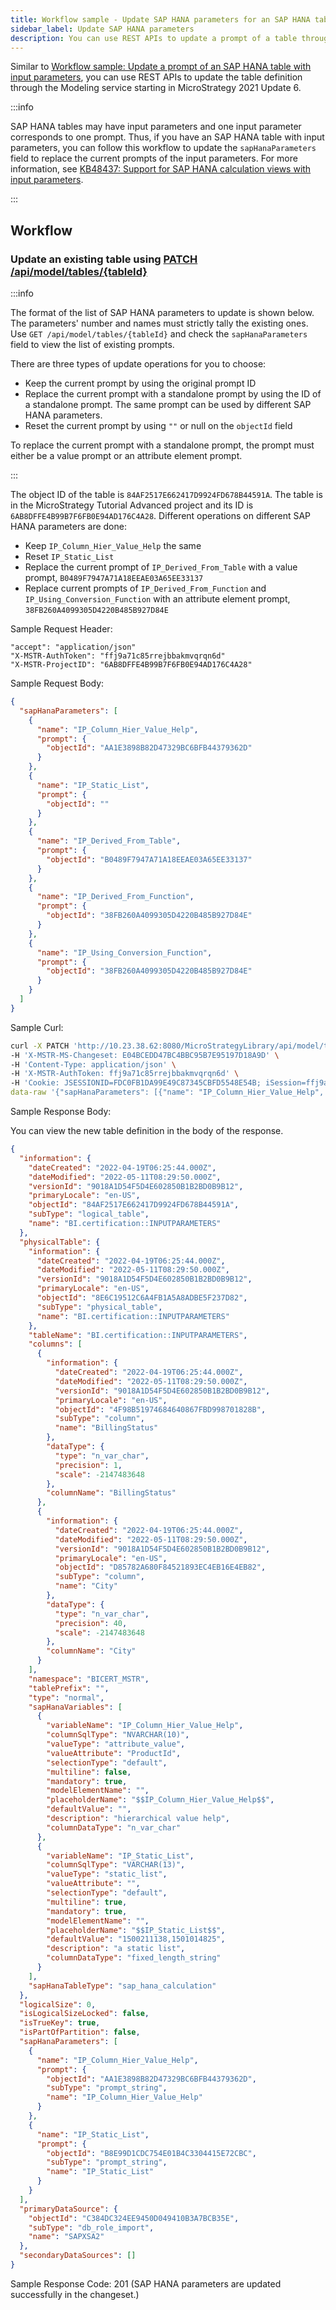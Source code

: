 ```yaml
---
title: Workflow sample - Update SAP HANA parameters for an SAP HANA table with input parameters
sidebar_label: Update SAP HANA parameters
description: You can use REST APIs to update a prompt of a table through the Modeling service.
---
```


Similar to [Workflow sample: Update a prompt of an SAP HANA table with input parameters](./update-a-prompt-of-an-sap-hana-table.md), you can use REST APIs to update the table definition through the Modeling service starting in MicroStrategy 2021 Update 6.

:::info

SAP HANA tables may have input parameters and one input parameter corresponds to one prompt. Thus, if you have an SAP HANA table with input parameters, you can follow this workflow to update the `sapHanaParameters` field to replace the current prompts of the input parameters. For more information, see [KB48437: Support for SAP HANA calculation views with input parameters](https://community.microstrategy.com/s/article/Support-for-SAP-HANA-calculation-views-with-input-parameters?language=en_US).

:::

## Workflow

### Update an existing table using [PATCH /api/model/tables/{tableId}](https://demo.microstrategy.com/MicroStrategyLibrary/api-docs/index.html#/Tables/ms-patchTableDetails)

:::info

The format of the list of SAP HANA parameters to update is shown below. The parameters' number and names must strictly tally the existing ones. Use `GET /api/model/tables/{tableId}` and check the `sapHanaParameters` field to view the list of existing prompts.

There are three types of update operations for you to choose:

- Keep the current prompt by using the original prompt ID
- Replace the current prompt with a standalone prompt by using the ID of a standalone prompt. The same prompt can be used by different SAP HANA parameters.
- Reset the current prompt by using `""` or null on the `objectId` field

To replace the current prompt with a standalone prompt, the prompt must either be a value prompt or an attribute element prompt.

:::

The object ID of the table is `84AF2517E662417D9924FD678B44591A`. The table is in the MicroStrategy Tutorial Advanced project and its ID is `6AB8DFFE4B99B7F6FB0E94AD176C4A28`. Different operations on different SAP HANA parameters are done:

- Keep `IP_Column_Hier_Value_Help` the same
- Reset `IP_Static_List`
- Replace the current prompt of `IP_Derived_From_Table` with a value prompt, `B0489F7947A71A18EEAE03A65EE33137`
- Replace current prompts of `IP_Derived_From_Function` and `IP_Using_Conversion_Function` with an attribute element prompt, `38FB260A4099305D4220B485B927D84E`

Sample Request Header:

```http
"accept": "application/json"
"X-MSTR-AuthToken": "ffj9a71c85rrejbbakmvqrqn6d"
"X-MSTR-ProjectID": "6AB8DFFE4B99B7F6FB0E94AD176C4A28"
```

Sample Request Body:

```json
{
  "sapHanaParameters": [
    {
      "name": "IP_Column_Hier_Value_Help",
      "prompt": {
        "objectId": "AA1E3898B82D47329BC6BFB44379362D"
      }
    },
    {
      "name": "IP_Static_List",
      "prompt": {
        "objectId": ""
      }
    },
    {
      "name": "IP_Derived_From_Table",
      "prompt": {
        "objectId": "B0489F7947A71A18EEAE03A65EE33137"
      }
    },
    {
      "name": "IP_Derived_From_Function",
      "prompt": {
        "objectId": "38FB260A4099305D4220B485B927D84E"
      }
    },
    {
      "name": "IP_Using_Conversion_Function",
      "prompt": {
        "objectId": "38FB260A4099305D4220B485B927D84E"
      }
    }
  ]
}
```

Sample Curl:

```bash
curl -X PATCH 'http://10.23.38.62:8080/MicroStrategyLibrary/api/model/tables/84AF2517E662417D9924FD678B44591A' \
-H 'X-MSTR-MS-Changeset: E04BCEDD47BC4BBC95B7E95197D18A9D' \
-H 'Content-Type: application/json' \
-H 'X-MSTR-AuthToken: ffj9a71c85rrejbbakmvqrqn6d' \
-H 'Cookie: JSESSIONID=FDC0FB1DA99E49C87345CBFD5548E54B; iSession=ffj9a71c85rrejbbakmvqrqn6d' --\
data-raw '{"sapHanaParameters": [{"name": "IP_Column_Hier_Value_Help", "prompt": {"objectId": "AA1E3898B82D47329BC6BFB44379362D"}}, {"name": "IP_Static_List", "prompt": {"objectId": ""}}, {"name": "IP_Derived_From_Table", "prompt": {"objectId": "B0489F7947A71A18EEAE03A65EE33137"}}, {"name": "IP_Derived_From_Function", "prompt": {"objectId": "38FB260A4099305D4220B485B927D84E"}}, {"name": "IP_Using_Conversion_Function", "prompt": {"objectId": "38FB260A4099305D4220B485B927D84E"}}]}'
```

Sample Response Body:

You can view the new table definition in the body of the response.

```json
{
  "information": {
    "dateCreated": "2022-04-19T06:25:44.000Z",
    "dateModified": "2022-05-11T08:29:50.000Z",
    "versionId": "9018A1D54F5D4E602850B1B2BD0B9B12",
    "primaryLocale": "en-US",
    "objectId": "84AF2517E662417D9924FD678B44591A",
    "subType": "logical_table",
    "name": "BI.certification::INPUTPARAMETERS"
  },
  "physicalTable": {
    "information": {
      "dateCreated": "2022-04-19T06:25:44.000Z",
      "dateModified": "2022-05-11T08:29:50.000Z",
      "versionId": "9018A1D54F5D4E602850B1B2BD0B9B12",
      "primaryLocale": "en-US",
      "objectId": "8E6C19512C6A4FB1A5A8ADBE5F237D82",
      "subType": "physical_table",
      "name": "BI.certification::INPUTPARAMETERS"
    },
    "tableName": "BI.certification::INPUTPARAMETERS",
    "columns": [
      {
        "information": {
          "dateCreated": "2022-04-19T06:25:44.000Z",
          "dateModified": "2022-05-11T08:29:50.000Z",
          "versionId": "9018A1D54F5D4E602850B1B2BD0B9B12",
          "primaryLocale": "en-US",
          "objectId": "4F98B51974684640867FBD998701828B",
          "subType": "column",
          "name": "BillingStatus"
        },
        "dataType": {
          "type": "n_var_char",
          "precision": 1,
          "scale": -2147483648
        },
        "columnName": "BillingStatus"
      },
      {
        "information": {
          "dateCreated": "2022-04-19T06:25:44.000Z",
          "dateModified": "2022-05-11T08:29:50.000Z",
          "versionId": "9018A1D54F5D4E602850B1B2BD0B9B12",
          "primaryLocale": "en-US",
          "objectId": "D85782A680F84521893EC4EB16E4EB82",
          "subType": "column",
          "name": "City"
        },
        "dataType": {
          "type": "n_var_char",
          "precision": 40,
          "scale": -2147483648
        },
        "columnName": "City"
      }
    ],
    "namespace": "BICERT_MSTR",
    "tablePrefix": "",
    "type": "normal",
    "sapHanaVariables": [
      {
        "variableName": "IP_Column_Hier_Value_Help",
        "columnSqlType": "NVARCHAR(10)",
        "valueType": "attribute_value",
        "valueAttribute": "ProductId",
        "selectionType": "default",
        "multiline": false,
        "mandatory": true,
        "modelElementName": "",
        "placeholderName": "$$IP_Column_Hier_Value_Help$$",
        "defaultValue": "",
        "description": "hierarchical value help",
        "columnDataType": "n_var_char"
      },
      {
        "variableName": "IP_Static_List",
        "columnSqlType": "VARCHAR(13)",
        "valueType": "static_list",
        "valueAttribute": "",
        "selectionType": "default",
        "multiline": true,
        "mandatory": true,
        "modelElementName": "",
        "placeholderName": "$$IP_Static_List$$",
        "defaultValue": "1500211138,1501014825",
        "description": "a static list",
        "columnDataType": "fixed_length_string"
      }
    ],
    "sapHanaTableType": "sap_hana_calculation"
  },
  "logicalSize": 0,
  "isLogicalSizeLocked": false,
  "isTrueKey": true,
  "isPartOfPartition": false,
  "sapHanaParameters": [
    {
      "name": "IP_Column_Hier_Value_Help",
      "prompt": {
        "objectId": "AA1E3898B82D47329BC6BFB44379362D",
        "subType": "prompt_string",
        "name": "IP_Column_Hier_Value_Help"
      }
    },
    {
      "name": "IP_Static_List",
      "prompt": {
        "objectId": "B8E99D1CDC754E01B4C3304415E72CBC",
        "subType": "prompt_string",
        "name": "IP_Static_List"
      }
    }
  ],
  "primaryDataSource": {
    "objectId": "C384DC324EE9450D049410B3A7BCB35E",
    "subType": "db_role_import",
    "name": "SAPXSA2"
  },
  "secondaryDataSources": []
}
```

Sample Response Code: 201 (SAP HANA parameters are updated successfully in the changeset.)

